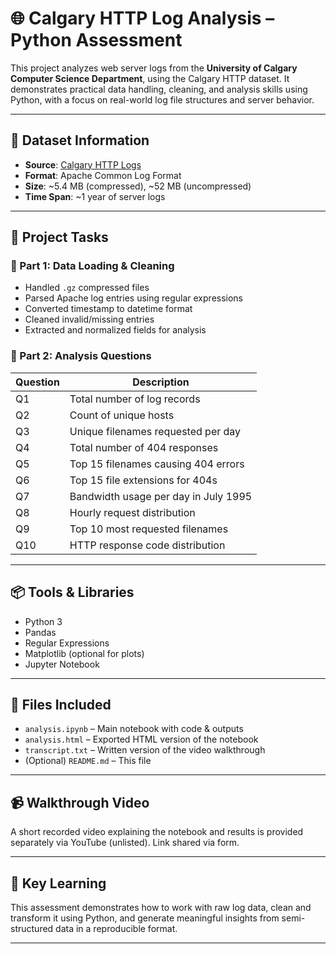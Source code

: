 # 🌐 Calgary HTTP Log Analysis – Python Assessment

This project analyzes web server logs from the **University of Calgary Computer Science Department**, using the Calgary HTTP dataset. It demonstrates practical data handling, cleaning, and analysis skills using Python, with a focus on real-world log file structures and server behavior.

---

## 📁 Dataset Information

- **Source**: [Calgary HTTP Logs](https://ita.ee.lbl.gov/html/contrib/Calgary-HTTP.html)  
- **Format**: Apache Common Log Format  
- **Size**: ~5.4 MB (compressed), ~52 MB (uncompressed)  
- **Time Span**: ~1 year of server logs

---

## 🧠 Project Tasks

### 🔹 Part 1: Data Loading & Cleaning
- Handled `.gz` compressed files
- Parsed Apache log entries using regular expressions
- Converted timestamp to datetime format
- Cleaned invalid/missing entries
- Extracted and normalized fields for analysis

### 🔹 Part 2: Analysis Questions

| Question | Description |
|----------|-------------|
| Q1 | Total number of log records |
| Q2 | Count of unique hosts |
| Q3 | Unique filenames requested per day |
| Q4 | Total number of 404 responses |
| Q5 | Top 15 filenames causing 404 errors |
| Q6 | Top 15 file extensions for 404s |
| Q7 | Bandwidth usage per day in July 1995 |
| Q8 | Hourly request distribution |
| Q9 | Top 10 most requested filenames |
| Q10| HTTP response code distribution |

---

## 📦 Tools & Libraries
- Python 3
- Pandas
- Regular Expressions
- Matplotlib (optional for plots)
- Jupyter Notebook

---

## 📄 Files Included

- `analysis.ipynb` – Main notebook with code & outputs
- `analysis.html` – Exported HTML version of the notebook
- `transcript.txt` – Written version of the video walkthrough
- (Optional) `README.md` – This file

---

## 📹 Walkthrough Video
A short recorded video explaining the notebook and results is provided separately via YouTube (unlisted). Link shared via form.

---

## 🧠 Key Learning
This assessment demonstrates how to work with raw log data, clean and transform it using Python, and generate meaningful insights from semi-structured data in a reproducible format.

---

